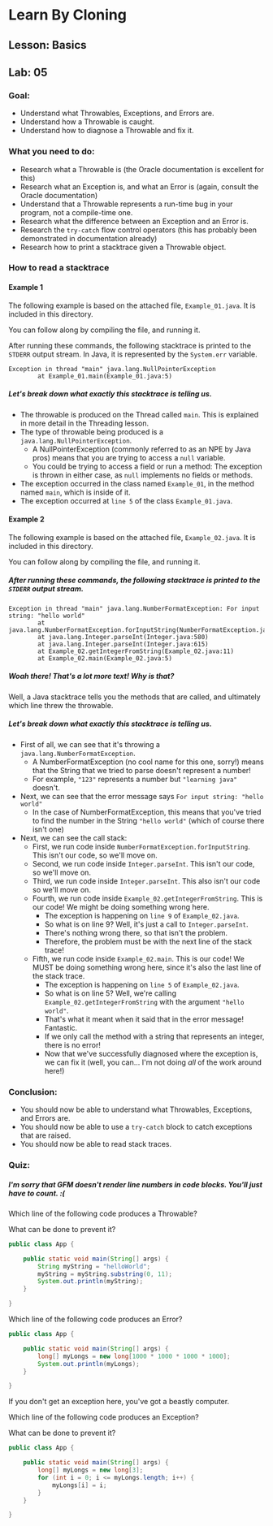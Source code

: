 # Learn By Cloning
## Lesson: Basics
## Lab: 05

### Goal:
- Understand what Throwables, Exceptions, and Errors are.
- Understand how a Throwable is caught.
- Understand how to diagnose a Throwable and fix it. 

### What you need to do:
- Research what a Throwable is (the Oracle documentation is excellent for this)
- Research what an Exception is, and what an Error is (again, consult the Oracle documentation)
- Understand that a Throwable represents a run-time bug in your program, not a compile-time one.
- Research what the difference between an Exception and an Error is.
- Research the `try-catch` flow control operators (this has probably been demonstrated in documentation already)
- Research how to print a stacktrace given a Throwable object.

### How to read a stacktrace

#### Example 1
The following example is based on the attached file, `Example_01.java`. It is included in this directory.

You can follow along by compiling the file, and running it.

After running these commands, the following stacktrace is printed to the `STDERR` output stream. In Java, it is represented by the `System.err` variable.

```
Exception in thread "main" java.lang.NullPointerException
        at Example_01.main(Example_01.java:5)
```

##### Let's break down what exactly this stacktrace is telling us.
- The throwable is produced on the Thread called `main`. This is explained in more detail in the Threading lesson.
- The type of throwable being produced is a `java.lang.NullPointerException`.
    - A NullPointerException (commonly referred to as an NPE by Java pros) means that you are trying to access a `null` variable.
    - You could be trying to access a field or run a method: The exception is thrown in either case, as `null` implements no fields or methods.
- The exception occurred in the class named `Example_01`, in the method named `main`, which is inside of it.
- The exception occurred at `line 5` of the class `Example_01.java`.

#### Example 2
The following example is based on the attached file, `Example_02.java`. It is included in this directory.

You can follow along by compiling the file, and running it.

##### After running these commands, the following stacktrace is printed to the `STDERR` output stream.
```
Exception in thread "main" java.lang.NumberFormatException: For input string: "hello world"
        at java.lang.NumberFormatException.forInputString(NumberFormatException.java:65)
        at java.lang.Integer.parseInt(Integer.java:580)
        at java.lang.Integer.parseInt(Integer.java:615)
        at Example_02.getIntegerFromString(Example_02.java:11)
        at Example_02.main(Example_02.java:5)
```

##### Woah there! That's a lot more text! Why is that?
Well, a Java stacktrace tells you the methods that are called, and ultimately which line threw the throwable.

##### Let's break down what exactly this stacktrace is telling us.
- First of all, we can see that it's throwing a `java.lang.NumberFormatException`.
    - A NumberFormatException (no cool name for this one, sorry!) means that the String that we tried to parse doesn't represent a number!
    - For example, `"123"` represents a number but `"learning java"` doesn't.
- Next, we can see that the error message says `For input string: "hello world"`
    - In the case of NumberFormatException, this means that you've tried to find the number in the String `"hello world"` (which of course there isn't one)
- Next, we can see the call stack:
    - First, we run code inside `NumberFormatException.forInputString`. This isn't our code, so we'll move on.
    - Second, we run code inside `Integer.parseInt`. This isn't our code, so we'll move on.
    - Third, we run code inside `Integer.parseInt`. This also isn't our code so we'll move on.
    - Fourth, we run code inside `Example_02.getIntegerFromString`. This is our code! We might be doing something wrong here.
        - The exception is happening on `line 9` of `Example_02.java`.
        - So what is on line 9? Well, it's just a call to `Integer.parseInt`.
        - There's nothing wrong there, so that isn't the problem.
        - Therefore, the problem must be with the next line of the stack trace!
    - Fifth, we run code inside `Example_02.main`. This is our code! We MUST be doing something wrong here, since it's also the last line of the stack trace.
        - The exception is happening on `line 5` of `Example_02.java`.
        - So what is on line 5? Well, we're calling `Example_02.getIntegerFromString` with the argument `"hello world"`.
        - That's what it meant when it said that in the error message! Fantastic.
        - If we only call the method with a string that represents an integer, there is no error!
        - Now that we've successfully diagnosed where the exception is, we can fix it (well, you can... I'm not doing *all* of the work around here!)


### Conclusion:
- You should now be able to understand what Throwables, Exceptions, and Errors are.
- You should now be able to use a `try-catch` block to catch exceptions that are raised.
- You should now be able to read stack traces.

### Quiz:
##### I'm sorry that GFM doesn't render line numbers in code blocks. You'll just have to count. :(

Which line of the following code produces a Throwable?

What can be done to prevent it?
```java
public class App {

    public static void main(String[] args) {
        String myString = "helloWorld";
        myString = myString.substring(0, 11);
        System.out.println(myString);
    }

}
```

Which line of the following code produces an Error?
```java
public class App {

    public static void main(String[] args) {
        long[] myLongs = new long[1000 * 1000 * 1000 * 1000];
        System.out.println(myLongs);
    }

}
```
If you don't get an exception here, you've got a beastly computer.

Which line of the following code produces an Exception?

What can be done to prevent it?
```java
public class App {

    public static void main(String[] args) {
        long[] myLongs = new long[3];
        for (int i = 0; i <= myLongs.length; i++) {
            myLongs[i] = i;
        }
    }

}
```
